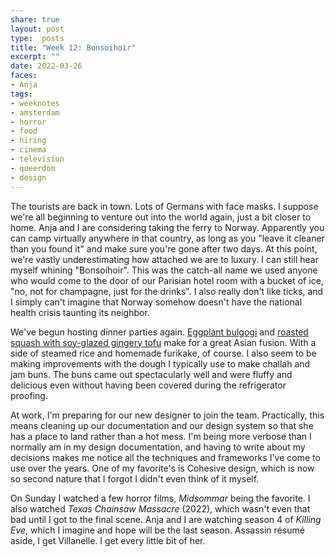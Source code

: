 ```yaml
---
share: true
layout: post
type: _posts
title: "Week 12: Bonsoihoir"
excerpt: ""
date: 2022-03-26
faces: 
- Anja
tags:
- weeknotes
- amsterdam
- horror
- food
- hiring
- cinema
- television
- queerdom
- design
---
```

The tourists are back in town. Lots of Germans with face masks. I suppose we're all beginning to venture out into the world again, just a bit closer to home. Anja and I are considering taking the ferry to Norway. Apparently you can camp virtually anywhere in that country, as long as you "leave it cleaner than you found it" and make sure you're gone after two days. At this point, we're vastly underestimating how attached we are to luxury. I can still hear myself whining "Bonsoihoir". This was the catch-all name we used anyone who would come to the door of our Parisian hotel room with a bucket of ice, "no, not for champagne, just for the drinks". I also really don't like ticks, and I simply can't imagine that Norway somehow doesn't have the national health crisis taunting its neighbor.

We've begun hosting dinner parties again. [Eggplant bulgogi](https://cooking.nytimes.com/recipes/1022421-bulgogi-eggplant) and [roasted squash with soy-glazed gingery tofu](https://smittenkitchen.com/2020/01/roasted-squash-and-tofu-with-ginger/) make for a great Asian fusion. With a side of steamed rice and homemade furikake, of course. I also seem to be making improvements with the dough I typically use to make challah and jam buns. The buns came out spectacularly well and were fluffy and delicious even without having been covered during the refrigerator proofing.

At work, I'm preparing for our new designer to join the team. Practically, this means cleaning up our documentation and our design system so that she has a place to land rather than a hot mess. I'm being more verbose than I normally am in my design documentation, and having to write about my decisions makes me notice all the techniques and frameworks I've come to use over the years. One of my favorite's is Cohesive design, which is now so second nature that I forgot I didn't even think of it myself.

On Sunday I watched a few horror films, _Midsommar_ being the favorite. I also watched _Texas Chainsaw Massacre_ (2022), which wasn't even that bad until I got to the final scene. Anja and I are watching season 4 of _Killing Eve_, which I imagine and hope will be the last season. Assassin résumé aside, I get Villanelle. I get every little bit of her.